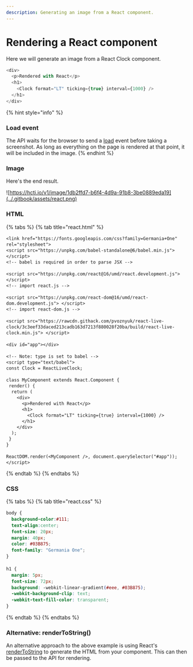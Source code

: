 ```yaml
---
description: Generating an image from a React component.
---
```


# Rendering a React component

Here we will generate an image from a React Clock component.

```javascript
<div>
  <p>Rendered with React</p>
  <h1>
    <Clock format="LT" ticking={true} interval={1000} />
  </h1>
</div>
```

{% hint style="info" %}
### **Load event**

The API waits for the browser to send a [load](https://developer.mozilla.org/en-US/docs/Web/API/Window/load_event) event before taking a screenshot. As long as everything on the page is rendered at that point, it will be included in the image.
{% endhint %}

### Image

Here's the end result.

![https://hcti.io/v1/image/1db2ffd7-b6f4-4d9a-91b8-3be0889eda19](../.gitbook/assets/react.png)

### HTML

{% tabs %}
{% tab title="react.html" %}
```markup
<link href="https://fonts.googleapis.com/css?family=Germania+One" rel="stylesheet">
<script src="https://unpkg.com/babel-standalone@6/babel.min.js"></script>
<!-- babel is required in order to parse JSX -->

<script src="https://unpkg.com/react@16/umd/react.development.js"></script>
<!-- import react.js -->

<script src="https://unpkg.com/react-dom@16/umd/react-dom.development.js"> </script>
<!-- import react-dom.js -->

<script src="https://rawcdn.githack.com/pvoznyuk/react-live-clock/3c3eef33daced213cadb163d7213f880028f20ba/build/react-live-clock.min.js"> </script>

<div id="app"></div>

<!-- Note: type is set to babel -->
<script type="text/babel">
const Clock = ReactLiveClock;
  
class MyComponent extends React.Component {
 render() {
  return (
    <div>
      <p>Rendered with React</p>
      <h1>
        <Clock format="LT" ticking={true} interval={1000} />
      </h1>
    </div>
  );
 }
}

ReactDOM.render(<MyComponent />, document.querySelector("#app"));
</script>
```
{% endtab %}
{% endtabs %}

### CSS

{% tabs %}
{% tab title="react.css" %}
```css
body {
  background-color:#111;
  text-align:center;
  font-size: 20px;
  margin: 40px;
  color: #03B875;
  font-family: "Germania One";
}

h1 {
  margin: 5px;
  font-size: 72px;
  background: -webkit-linear-gradient(#eee, #03B875);
  -webkit-background-clip: text;
  -webkit-text-fill-color: transparent;
}
```
{% endtab %}
{% endtabs %}

### Alternative: renderToString\(\)

An alternative approach to the above example is using React's [renderToString](https://reactjs.org/docs/react-dom-server.html#rendertostring) to generate the HTML from your component. This can then be passed to the API for rendering.

